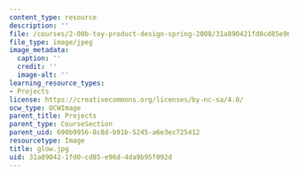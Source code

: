 ```yaml
---
content_type: resource
description: ''
file: /courses/2-00b-toy-product-design-spring-2008/31a890421fd0cd85e96d4da9b95f092d_glow.jpg
file_type: image/jpeg
image_metadata:
  caption: ''
  credit: ''
  image-alt: ''
learning_resource_types:
- Projects
license: https://creativecommons.org/licenses/by-nc-sa/4.0/
ocw_type: OCWImage
parent_title: Projects
parent_type: CourseSection
parent_uid: 690b9956-8c8d-b91b-5245-a6e3ec725412
resourcetype: Image
title: glow.jpg
uid: 31a89042-1fd0-cd85-e96d-4da9b95f092d
---
```

